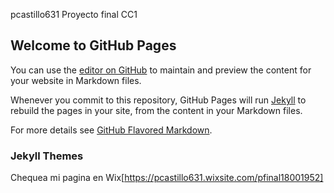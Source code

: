 pcastillo631
Proyecto final CC1
## Welcome to GitHub Pages

You can use the [editor on GitHub](https://pcastillo631.wixsite.com/pfinal18001952) to maintain and preview the content for your website in Markdown files.

Whenever you commit to this repository, GitHub Pages will run [Jekyll](https://jekyllrb.com/) to rebuild the pages in your site, from the content in your Markdown files.

For more details see [GitHub Flavored Markdown](https://guides.github.com/features/mastering-markdown/).

### Jekyll Themes

Chequea mi pagina en Wix[https://pcastillo631.wixsite.com/pfinal18001952]
